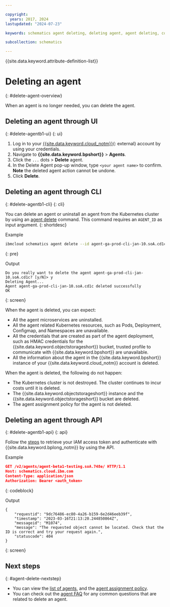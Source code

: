 ```yaml
---

copyright:
  years: 2017, 2024
lastupdated: "2024-07-23"

keywords: schematics agent deleting, deleting agent, agent deleting, command-line, api, ui

subcollection: schematics

---
```


{{site.data.keyword.attribute-definition-list}}

# Deleting an agent
{: #delete-agent-overview}

When an agent is no longer needed, you can delete the agent. 



## Deleting an agent through UI
{: #delete-agentb1-ui}
{: ui}

1. Log in to your [{{site.data.keyword.cloud_notm}}](https://cloud.ibm.com/){: external} account by using your credentials.
2. Navigate to **{{site.data.keyword.bpshort}}** > **Agents**.
3. Click the `...` dots > **Delete** agent.
4. In the Delete Agent pop-up window, type `<your agent name>` to confirm. **Note** the deleted agent action cannot be undone.
5. Click **Delete**.

## Deleting an agent through CLI
{: #delete-agentb1-cli}
{: cli}

You can delete an agent or uninstall an agent from the Kubernetes cluster by using an [agent delete](/docs/schematics?topic=schematics-schematics-cli-reference&interface=cli#schematics-agent-delete) command. This command requires an `AGENT_ID` as input argument.
{: shortdesc}

Example

```sh
ibmcloud schematics agent delete --id agent-ga-prod-cli-jan-10.soA.cd1c
```
{: pre}

Output

```text
Do you really want to delete the agent agent-ga-prod-cli-jan-10.soA.cd1c? [y/N]> y
Deleting Agent...
Agent agent-ga-prod-cli-jan-10.soA.cd1c deleted successfully
OK
```
{: screen}

When the agent is deleted, you can expect:

- All the agent microservices are uninstalled.
- All the agent related Kubernetes resources, such as Pods, Deployment, Configmap, and Namespaces are unavailable.
- All the credentials that are created as part of the agent deployment, such as HMAC credentials for the {{site.data.keyword.objectstorageshort}} bucket, trusted profile to communicate with {{site.data.keyword.bpshort}} are unavailable.
- All the information about the agent in the {{site.data.keyword.bpshort}} instance of your {{site.data.keyword.cloud_notm}} account is deleted.

When the agent is deleted, the following do not happen:

- The Kubernetes cluster is not destroyed. The cluster continues to incur costs until it is deleted. 
- The {{site.data.keyword.objectstorageshort}} instance and the {{site.data.keyword.objectstorageshort}} bucket are deleted.
- The agent assignment policy for the agent is not deleted.

## Deleting an agent through API
{: #delete-agentb1-api}
{: api}

Follow the [steps](/docs/schematics?topic=schematics-setup-api#cs_api) to retrieve your IAM access token and authenticate with {{site.data.keyword.bplong_notm}} by using the API. 

Example

```json
GET /v2/agents/agent-beta1-testing.soA.748e/ HTTP/1.1
Host: schematics.cloud.ibm.com
Content-Type: application/json
Authorization: Bearer <auth_token>

```
{: codeblock}

Output

```text
{
    "requestid": "9dc76486-ec80-4a26-b159-6e2d46eeb39f",
    "timestamp": "2023-03-16T21:13:20.244850864Z",
    "messageid": "M1074",
    "message": "The requested object cannot be located. Check that the ID is correct and try your request again.",
    "statuscode": 404
}
```
{: screen}



## Next steps
{: #agent-delete-nextstep}

- You can view the [list of agents](/docs/schematics?topic=schematics-display-agentb1-overview&interface=cli), and the [agent assignment policy](/docs/schematics?topic=schematics-policy-manage&interface=cli).
- You can check out the [agent FAQ](/docs/schematics?topic=schematics-faqs-agent) for any common questions that are related to delete an agent.
